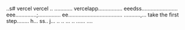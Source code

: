 ..s# vercel
vercel
..
............
vercelapp................
eeedss........................
eee..............;...............
 ee....................................
...........,...
 take the first step........
h...
ss..
j...
..
..
...
..
......
....
